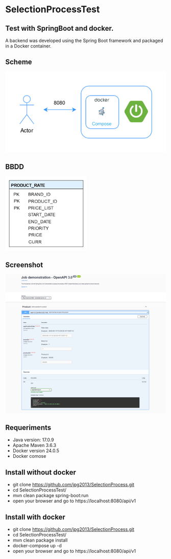 # SelectionProcessTest

## Test with SpringBoot and docker.
A backend was developed using the Spring Boot framework and packaged in a Docker container.

## Scheme
![Scheme](https://github.com/jdlpg/SelectionProcessTest/blob/develop/Docs/Diagrams/Scheme.png?raw=true)

## BBDD
![BBDD](https://github.com/jdlpg/SelectionProcessTest/blob/develop/Docs/Diagrams/BBDD.png?raw=true)

## Screenshot
![BBDD](https://github.com/jdlpg/SelectionProcessTest/blob/develop/Docs/Diagrams/ScreenShot.png?raw=true)

## Requeriments
* Java version: 17.0.9
* Apache Maven 3.6.3
* Docker version 24.0.5
* Docker comose
## Install without docker
* git clone https://github.com/jpg2013/SelectionProcess.git
* cd SelectionProcessTest/
* mvn clean package spring-boot:run
* open your browser and go to https://localhost:8080/api/v1
## Install with docker
* git clone https://github.com/jpg2013/SelectionProcess.git
* cd SelectionProcessTest/
* mvn clean package install
* docker-compose up  -d
* open your browser and go to https://localhost:8080/api/v1
